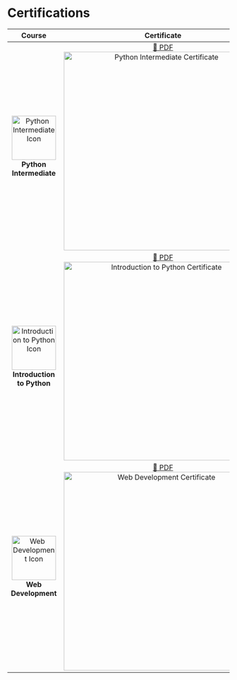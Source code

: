 # Certifications

<table>
  <thead>
    <tr>
      <th>Course</th>
      <th>Certificate</th>
      <th>Details</th>
    </tr>
  </thead>
  <tbody><tr>
      <td align="center">
        <img src="https://lecontent.sololearn.com/material-images/9a27a3791a09456d99100e138afdda96-PythonIntermediate.png" alt="Python Intermediate Icon" width="100"><br>
        <strong>Python Intermediate</strWong>
      </td>
      <td align="center">
        <a href="https://www.sololearn.com/Certificate/CC-G1SRNCVY/pdf/" target="_blank">📄 PDF</a><br>
        <img src="https://www.sololearn.com/Certificate/CC-G1SRNCVY/jpg/" alt="Python Intermediate Certificate" width="450">
      </td>
      <td>
        <ul>
          <li><strong>Issued Date:</strong> 2024-12-26</li>
          <li><a href="https://www.sololearn.com/certificates/CC-G1SRNCVY" target="_blank">View Certificate</a></li>
        </ul>
      </td>
    </tr><tr>
      <td align="center">
        <img src="https://lecontent.sololearn.com/material-images/a0661e13ab5b47a5bc05dc171e14bd6d-python.png" alt="Introduction to Python Icon" width="100"><br>
        <strong>Introduction to Python</strWong>
      </td>
      <td align="center">
        <a href="https://www.sololearn.com/Certificate/CC-XMWWR7UR/pdf/" target="_blank">📄 PDF</a><br>
        <img src="https://www.sololearn.com/Certificate/CC-XMWWR7UR/jpg/" alt="Introduction to Python Certificate" width="450">
      </td>
      <td>
        <ul>
          <li><strong>Issued Date:</strong> 2024-12-22</li>
          <li><a href="https://www.sololearn.com/certificates/CC-XMWWR7UR" target="_blank">View Certificate</a></li>
        </ul>
      </td>
    </tr><tr>
      <td align="center">
        <img src="https://lecontent.sololearn.com/material-images/63851450a2054ee7a73e58c18b155340-Webdevelopment.png" alt="Web Development Icon" width="100"><br>
        <strong>Web Development</strWong>
      </td>
      <td align="center">
        <a href="https://www.sololearn.com/Certificate/CC-EETVZPT3/pdf/" target="_blank">📄 PDF</a><br>
        <img src="https://www.sololearn.com/Certificate/CC-EETVZPT3/jpg/" alt="Web Development Certificate" width="450">
      </td>
      <td>
        <ul>
          <li><strong>Issued Date:</strong> 2024-12-21</li>
          <li><a href="https://www.sololearn.com/certificates/CC-EETVZPT3" target="_blank">View Certificate</a></li>
        </ul>
      </td>
    </tr></tbody>
</table>
